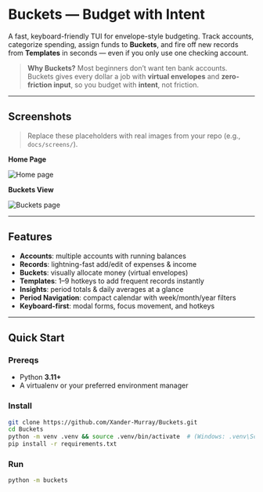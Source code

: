 # Buckets — Budget with Intent

A fast, keyboard-friendly TUI for envelope-style budgeting. Track accounts, categorize spending, assign funds to **Buckets**, and fire off new records from **Templates** in seconds — even if you only use one checking account.

> **Why Buckets?** Most beginners don’t want ten bank accounts. Buckets gives every dollar a job with **virtual envelopes** and **zero-friction input**, so you budget with **intent**, not friction.

---

## Screenshots

> Replace these placeholders with real images from your repo (e.g., `docs/screens/`).

**Home Page**

![Home page](./screenshots/home.png)

**Buckets View**

![Buckets page](./screenshots/buckets.png)

---

## Features

- **Accounts**: multiple accounts with running balances
- **Records**: lightning-fast add/edit of expenses & income
- **Buckets**: visually allocate money (virtual envelopes)
- **Templates**: 1–9 hotkeys to add frequent records instantly
- **Insights**: period totals & daily averages at a glance
- **Period Navigation**: compact calendar with week/month/year filters
- **Keyboard-first**: modal forms, focus movement, and hotkeys

---

## Quick Start

### Prereqs

- Python **3.11+**
- A virtualenv or your preferred environment manager

### Install

```bash
git clone https://github.com/Xander-Murray/Buckets.git
cd Buckets
python -m venv .venv && source .venv/bin/activate  # (Windows: .venv\Scripts\activate)
pip install -r requirements.txt
```

### Run

```bash
python -m buckets
```
